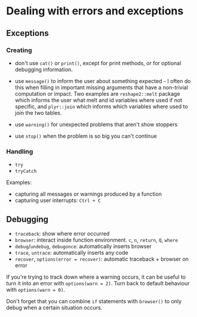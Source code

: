# Dealing with errors and exceptions

## Exceptions

### Creating

* don't use `cat()` or `print()`, except for print methods, or for optional
  debugging information.

* use `message()` to inform the user about something expected - I often do
  this when filling in important missing arguments that have a non-trivial
  computation or impact. Two examples are `reshape2::melt` package which
  informs the user what melt and id variables where used if not specific, and
  `plyr::join` which informs which variables where used to join the two
  tables.

* use `warning()` for unexpected problems that aren't show stoppers

* use `stop()` when the problem is so big you can't continue

### Handling

  * `try`
  * `tryCatch`

Examples:

  * capturing all messages or warnings produced by a function
  * capturing user interrupts: `Ctrl + C`

## Debugging

* `traceback`: show where error occurred
* `browser`: interact inside function environment.  `c`, `n`, `return`, `Q`, `where`
* `debug`/`undebug`, `debugonce`: automatically inserts browser
* `trace`, `untrace`: automatically inserts any code
* `recover`, `options(error = recover)`: automatic traceback + browser on error

If you're trying to track down where a warning occurs, it can be useful to turn it into an error with `options(warn = 2)`.  Turn back to default behaviour with `options(warn = 0)`.

Don't forget that you can combine `if` statements with `browser()` to only debug when a certain situation occurs.
